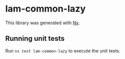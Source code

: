 # lam-common-lazy

This library was generated with [Nx](https://nx.dev).

## Running unit tests

Run `nx test lam-common-lazy` to execute the unit tests.
